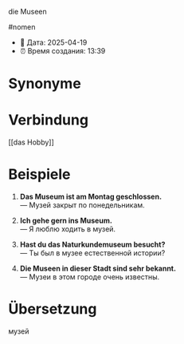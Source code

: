 die Museen

#nomen
- 📍 Дата: 2025-04-19
- ⏰ Время создания: 13:39
# Synonyme

# Verbindung 
[[das Hobby]]
# Beispiele
1. **Das Museum ist am Montag geschlossen.**  
    — Музей закрыт по понедельникам.
    
2. **Ich gehe gern ins Museum.**  
    — Я люблю ходить в музей.
    
3. **Hast du das Naturkundemuseum besucht?**  
    — Ты был в музее естественной истории?
    
4. **Die Museen in dieser Stadt sind sehr bekannt.**  
    — Музеи в этом городе очень известны.
# Übersetzung
музей